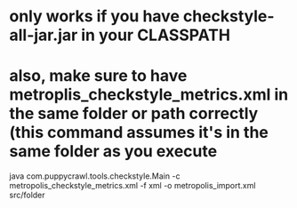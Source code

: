 # only works if you have checkstyle-all-jar.jar in your CLASSPATH
# also, make sure to have metroplis_checkstyle_metrics.xml in the same folder or path correctly (this command assumes it's in the same folder as you execute

java com.puppycrawl.tools.checkstyle.Main -c metropolis_checkstyle_metrics.xml -f xml -o metropolis_import.xml src/folder

